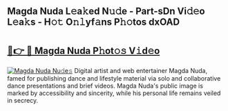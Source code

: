 ## Magda Nuda L𝚎a𝚔ed N𝚞𝚍e - Part-sDn Vi𝚍𝚎o L𝚎a𝚔s - H𝚘𝚝 O𝚗𝚕yf𝚊ns P𝚑𝚘tos dxOAD

# <h2><a href="http://kfa9nm.oniu.top/?m=Magda+Nuda">🔗👉 🔴 Magda Nuda P𝚑ot𝚘𝚜 V𝚒d𝚎o</a></h2>

[![Magda Nuda Nu𝚍e𝚜](https://i.imgur.com/0qMVB7G.gif)](http://kfa9nm.oniu.top/?m=Magda+Nuda)
Digital artist and web entertainer Magda Nuda, famed for publishing dance and lifestyle material via solo and collaborative dance presentations and brief videos. Magda Nuda's public image is marked by accessibility and sincerity, while his personal life remains veiled in secrecy.  
